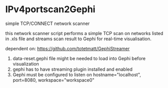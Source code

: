 # IPv4portscan2Gephi
simple TCP/CONNECT network scanner 

this network scanner script performs a simple TCP scan on networks listed in .xls file
and streams scan result to Gephi for real-time visualisation.

dependent on: https://github.com/totetmatt/GephiStreamer

1) data-reset.gephi file might be needed to load into Gephi before visualization
2) gephi has to have streaming plugin installed and enabled
3) Gephi must be configured to listen on hostname="localhost", port=8080, workspace="workspace0"
